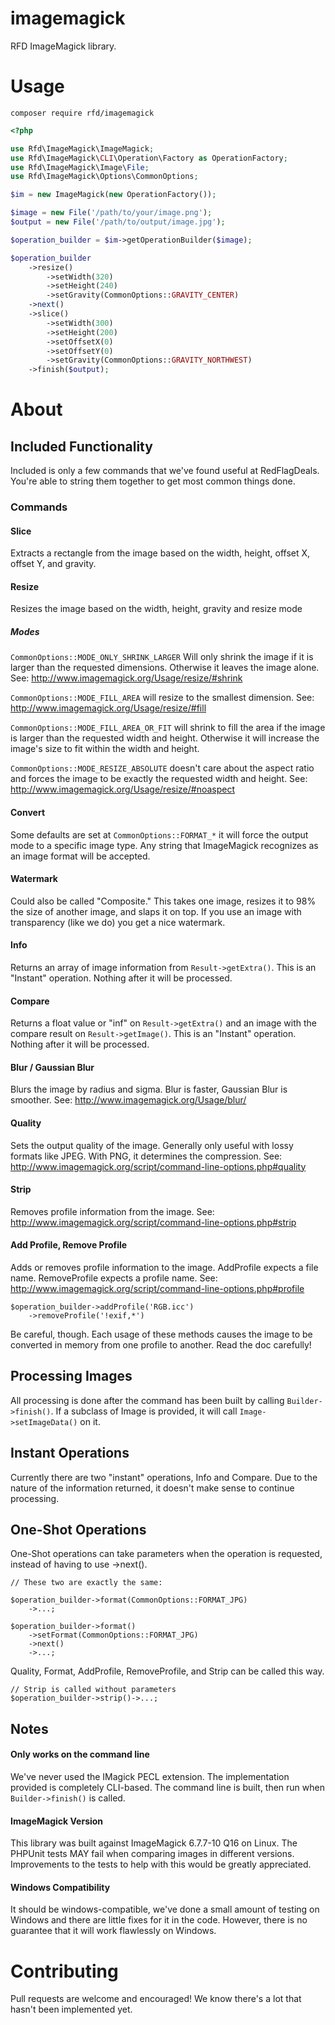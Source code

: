 imagemagick
===========

RFD ImageMagick library.

# Usage

`composer require rfd/imagemagick`

```php
<?php

use Rfd\ImageMagick\ImageMagick;
use Rfd\ImageMagick\CLI\Operation\Factory as OperationFactory;
use Rfd\ImageMagick\Image\File;
use Rfd\ImageMagick\Options\CommonOptions;

$im = new ImageMagick(new OperationFactory());

$image = new File('/path/to/your/image.png');
$output = new File('/path/to/output/image.jpg');

$operation_builder = $im->getOperationBuilder($image);

$operation_builder
    ->resize()
        ->setWidth(320)
        ->setHeight(240)
        ->setGravity(CommonOptions::GRAVITY_CENTER)
    ->next()
    ->slice()
        ->setWidth(300)
        ->setHeight(200)
        ->setOffsetX(0)
        ->setOffsetY(0)
        ->setGravity(CommonOptions::GRAVITY_NORTHWEST)
    ->finish($output);

```

# About
## Included Functionality
Included is only a few commands that we've found useful at RedFlagDeals.  You're able to string them together to get most common things done.

### Commands
#### Slice
Extracts a rectangle from the image based on the width, height, offset X, offset Y, and gravity.
#### Resize
Resizes the image based on the width, height, gravity and resize mode
##### Modes
`CommonOptions::MODE_ONLY_SHRINK_LARGER` Will only shrink the image if it is larger than the requested dimensions.  Otherwise it leaves the image alone.  See: http://www.imagemagick.org/Usage/resize/#shrink

`CommonOptions::MODE_FILL_AREA` will resize to the smallest dimension.  See: http://www.imagemagick.org/Usage/resize/#fill

`CommonOptions::MODE_FILL_AREA_OR_FIT` will shrink to fill the area if the image is larger than the requested width and height.  Otherwise it will increase the image's size to fit within the width and height.

`CommonOptions::MODE_RESIZE_ABSOLUTE` doesn't care about the aspect ratio and forces the image to be exactly the requested width and height.  See: http://www.imagemagick.org/Usage/resize/#noaspect

#### Convert
Some defaults are set at `CommonOptions::FORMAT_*` it will force the output mode to a specific image type.  Any string that ImageMagick recognizes as an image format will be accepted.

#### Watermark
Could also be called "Composite."  This takes one image, resizes it to 98% the size of another image, and slaps it on top.  If you use an image with transparency (like we do) you get a nice watermark.

#### Info
Returns an array of image information from `Result->getExtra()`.  This is an "Instant" operation.  Nothing after it will be processed.

#### Compare
Returns a float value or "inf" on `Result->getExtra()` and an image with the compare result on `Result->getImage()`.  This is an "Instant" operation.  Nothing after it will be processed.

#### Blur / Gaussian Blur
Blurs the image by radius and sigma.  Blur is faster, Gaussian Blur is smoother.  See: http://www.imagemagick.org/Usage/blur/

#### Quality
Sets the output quality of the image.  Generally only useful with lossy formats like JPEG.  With PNG, it determines the compression.  See: http://www.imagemagick.org/script/command-line-options.php#quality  

#### Strip
Removes profile information from the image.  See: http://www.imagemagick.org/script/command-line-options.php#strip

#### Add Profile, Remove Profile
Adds or removes profile information to the image.  AddProfile expects a file name.  RemoveProfile expects a profile name.  See: http://www.imagemagick.org/script/command-line-options.php#profile 
```
$operation_builder->addProfile('RGB.icc')
    ->removeProfile('!exif,*')
```
Be careful, though.  Each usage of these methods causes the image to be converted in memory from one profile to another.  Read the doc carefully! 

## Processing Images
All processing is done after the command has been built by calling `Builder->finish()`.  If a subclass of Image is provided, it will call `Image->setImageData()` on it.
## Instant Operations
Currently there are two "instant" operations, Info and Compare.  Due to the nature of the information returned, it doesn't make sense to continue processing.
## One-Shot Operations
One-Shot operations can take parameters when the operation is requested, instead of having to use ->next().

```
// These two are exactly the same:

$operation_builder->format(CommonOptions::FORMAT_JPG)
    ->...;

$operation_builder->format()
    ->setFormat(CommonOptions::FORMAT_JPG)
    ->next()
    ->...;
```

Quality, Format, AddProfile, RemoveProfile, and Strip can be called this way.

```
// Strip is called without parameters
$operation_builder->strip()->...;
```


## Notes
#### Only works on the command line
We've never used the IMagick PECL extension.  The implementation provided is completely CLI-based.  The command line is built, then run when `Builder->finish()` is called.

#### ImageMagick Version
This library was built against ImageMagick 6.7.7-10 Q16 on Linux.  The PHPUnit tests MAY fail when comparing images in different versions.  Improvements to the tests to help with this would be greatly appreciated.

#### Windows Compatibility
It should be windows-compatible, we've done a small amount of testing on Windows and there are little fixes for it in the code.  However, there is no guarantee that it will work flawlessly on Windows.

# Contributing
Pull requests are welcome and encouraged!  We know there's a lot that hasn't been implemented yet.
